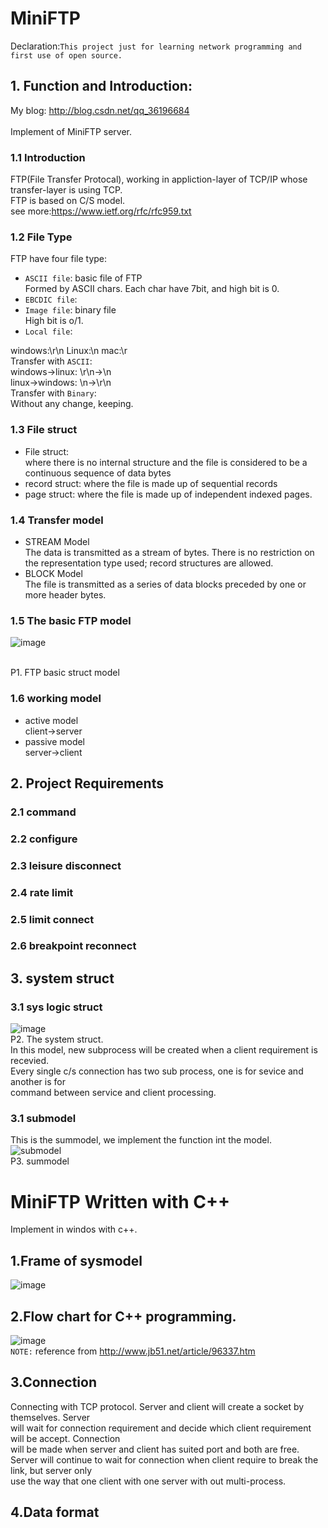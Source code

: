 # MiniFTP
Declaration:`This project just for learning network programming and first use of open source.`
## 1. Function and Introduction:
My blog: http://blog.csdn.net/qq_36196684<br>
<br>
Implement of MiniFTP server.<br>
### 1.1 Introduction
FTP(File Transfer Protocal), working in appliction-layer of TCP/IP whose transfer-layer is using TCP.<br>
FTP is based on C/S model.<br>
see more:https://www.ietf.org/rfc/rfc959.txt
### 1.2 File Type
FTP have four file type:<br>
*  `ASCII file`: basic file of FTP<br>
  Formed by ASCII chars. Each char have 7bit, and high bit is 0.<br>
*  `EBCDIC file`: <br>
*  `Image file`: binary file<br>
  High bit is o/1.<br>
*  `Local file`:<br>

windows:\r\n Linux:\n mac:\r<br>
Transfer with `ASCII`:<br>
windows->linux: \r\n->\n<br>
linux->windows: \n->\r\n<br>
Transfer with `Binary`:<br>
Without any change, keeping.<br>

### 1.3 File struct
* File struct:                  
where there is no internal structure and the file is considered to be a continuous sequence of data bytes
* record struct:
where the file is made up of sequential records
* page struct:
where the file is made up of independent indexed pages.
### 1.4 Transfer model
* STREAM Model<br>
The data is transmitted as a stream of bytes.  There is no
         restriction on the representation type used; record structures
         are allowed.<br>
* BLOCK Model<br>
The file is transmitted as a series of data blocks preceded by
         one or more header bytes.<br>
         
### 1.5 The basic FTP model

 ![image](https://github.com/qinchao0525/MiniFTP/blob/master/pictures/C_S.jpg) 

<br>P1. FTP basic struct model <br>
### 1.6 working model
* active model<br>
client->server
* passive model<br>
server->client
## 2. Project Requirements
### 2.1 command
### 2.2 configure
### 2.3 leisure disconnect
### 2.4 rate limit
### 2.5 limit connect
### 2.6 breakpoint reconnect
## 3. system struct
### 3.1 sys logic struct
![image](https://github.com/qinchao0525/MiniFTP/blob/master/pictures/sysstruct.jpg)
<br>P2. The system struct.<br>
In this model, new subprocess will be created when a client requirement is recevied.<br>
Every single c/s connection has two sub process, one is for sevice and another is for<br>
command between service and client processing.
### 3.1 submodel
This is the summodel, we implement the function int the model.<br>
![submodel](https://github.com/qinchao0525/MiniFTP/blob/master/pictures/submodel.jpg)
<br>P3. summodel</br>


# MiniFTP Written with C++
Implement in windos with c++.
## 1.Frame of sysmodel
![image](https://github.com/qinchao0525/MiniFTP/blob/master/pictures/2016112162409439.jpg)
## 2.Flow chart for C++ programming.
![image](https://github.com/qinchao0525/MiniFTP/blob/master/pictures/2016112162442621.jpg)<br>
`NOTE:` reference from http://www.jb51.net/article/96337.htm
## 3.Connection
  Connecting with TCP protocol. Server and client will create a socket by themselves. Server<br>
will wait for connection requirement and decide which client requirement will be accept. Connection<br>
will be made when server and client has suited port and both are free.<br>
  Server will continue to wait for connection when client require to break the link, but server only <br>
use the way that one client with one server with out multi-process.
## 4.Data format
